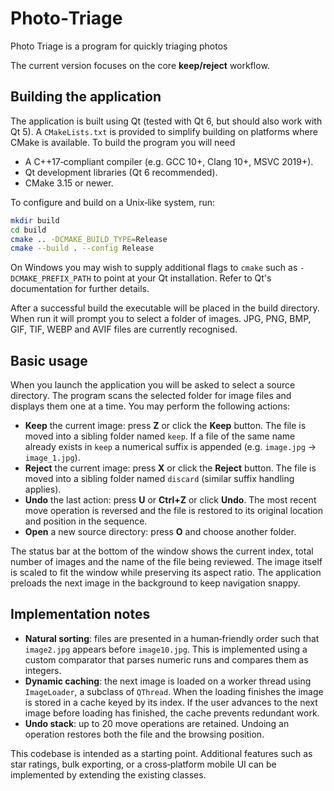 Photo‑Triage
=======================

Photo Triage is a program for quickly triaging photos

The current version focuses on the core **keep/reject** workflow.

## Building the application

The application is built using Qt (tested with Qt 6, but should also work
with Qt 5).  A `CMakeLists.txt` is provided to simplify building on
platforms where CMake is available.  To build the program you will need

* A C++17‑compliant compiler (e.g. GCC 10+, Clang 10+, MSVC 2019+).
* Qt development libraries (Qt 6 recommended).
* CMake 3.15 or newer.

To configure and build on a Unix‑like system, run:

```sh
mkdir build
cd build
cmake .. -DCMAKE_BUILD_TYPE=Release
cmake --build . --config Release
```

On Windows you may wish to supply additional flags to `cmake` such as
`-DCMAKE_PREFIX_PATH` to point at your Qt installation.  Refer to Qt's
documentation for further details.

After a successful build the executable will be placed in the build
directory.  When run it will prompt you to select a folder of images.
JPG, PNG, BMP, GIF, TIF, WEBP and AVIF files are currently recognised.

## Basic usage

When you launch the application you will be asked to select a source
directory.  The program scans the selected folder for image files and
displays them one at a time.  You may perform the following actions:

* **Keep** the current image: press **Z** or click the **Keep** button.
  The file is moved into a sibling folder named `keep`.  If a file of
  the same name already exists in `keep` a numerical suffix is appended
  (e.g. `image.jpg` → `image_1.jpg`).
* **Reject** the current image: press **X** or click the **Reject** button.
  The file is moved into a sibling folder named `discard` (similar
  suffix handling applies).
* **Undo** the last action: press **U** or **Ctrl+Z** or click **Undo**.
  The most recent move operation is reversed and the file is restored to
  its original location and position in the sequence.
* **Open** a new source directory: press **O** and choose another folder.

The status bar at the bottom of the window shows the current index,
total number of images and the name of the file being reviewed.  The
image itself is scaled to fit the window while preserving its aspect
ratio.  The application preloads the next image in the background to
keep navigation snappy.

## Implementation notes

* **Natural sorting**: files are presented in a human‑friendly order
  such that `image2.jpg` appears before `image10.jpg`.  This is
  implemented using a custom comparator that parses numeric runs and
  compares them as integers.
* **Dynamic caching**: the next image is loaded on a worker thread using
  `ImageLoader`, a subclass of `QThread`.  When the loading finishes
  the image is stored in a cache keyed by its index.  If the user
  advances to the next image before loading has finished, the cache
  prevents redundant work.
* **Undo stack**: up to 20 move operations are retained.  Undoing an
  operation restores both the file and the browsing position.

This codebase is intended as a starting point.  Additional features
such as star ratings, bulk exporting, or a cross‑platform mobile UI can
be implemented by extending the existing classes.
